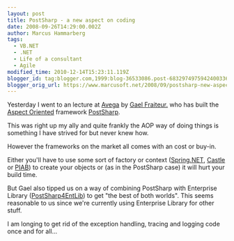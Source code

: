 ```yaml
---
layout: post
title: PostSharp - a new aspect on coding
date: 2008-09-26T14:29:00.002Z
author: Marcus Hammarberg
tags:
  - VB.NET
  - .NET
  - Life of a consultant
  - Agile
modified_time: 2010-12-14T15:23:11.119Z
blogger_id: tag:blogger.com,1999:blog-36533086.post-6832974975942400336
blogger_orig_url: https://www.marcusoft.net/2008/09/postsharp-new-aspect-on-coding.html
---
```



Yesterday I went to an lecture at [Avega](http://www.avega.se/) by [Gael Fraiteur.](http://gael.fraiteur.net/) who has built the [Aspect Oriented](http://en.wikipedia.org/wiki/Aspect-oriented_programming) framework [PostSharp](http://www.postsharp.org/).

This was right up my ally and quite frankly the AOP way of doing things is something I have strived for but never knew how.

However the frameworks on the market all comes with an cost or buy-in.

Either you'll have to use some sort of factory or context ([Spring.NET](http://www.springframework.net/), [Castle](http://www.davidhayden.com/blog/dave/archive/2007/03/14/CastleWindsorAOPPolicyInjectionApplicationBlock.aspx) or [PIAB](http://www.davidhayden.com/blog/dave/archive/2007/12/12/EnterpriseLibrary4ExcitedAboutDependencyInjectionApplicationBlockWithPIAB.aspx)) to create your objects or (as in the PostSharp case) it will hurt your build time.

But Gael also tipped us on a way of combining PostSharp with Enterprise Library ([PostSharp4EntLib](http://www.codeplex.com/entlibcontrib/Wiki/View.aspx?title=PostSharp4EntLib&referringTitle=Home)) to get "the best of both worlds". This seems reasonable to us since we're currently using Enterprise Library for other stuff.

I am longing to get rid of the exception handling, tracing and logging code once and for all...
